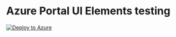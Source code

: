 # Azure Portal UI Elements testing

[![Deploy to Azure](https://aka.ms/deploytoazurebutton)](https://portal.azure.com/#blade/Microsoft_Azure_CreateUIDef/CustomDeploymentBlade/uri/https%3A%2F%2Fraw.githubusercontent.com%2FChrisPetr0%2Fazure-policy-test%2Fmaster%2Fdeny_regions%2Fazure_deploy.json/uiFormDefinitionUri/https%3A%2F%2Fraw.githubusercontent.com%2FChrisPetr0%2Fazure-policy-test%2Fmaster%2Fdeny_regions%2Fcreate_ui_definition.json)

